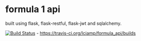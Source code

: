 # formula 1 api

built using flask, flask-restful, flask-jwt and sqlalchemy.

[![Build Status](https://travis-ci.org/lciamp/formula_api.svg?branch=master)](https://travis-ci.org/lciamp/formula_api) - https://travis-ci.org/lciamp/formula_api/builds
